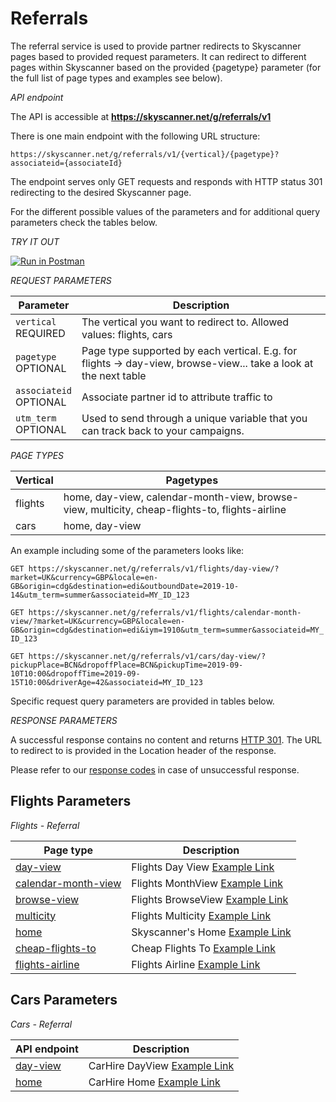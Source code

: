 # Referrals

The referral service is used to provide partner redirects
to Skyscanner pages based to provided request parameters. 
It can redirect to different pages within Skyscanner based on the provided {pagetype} parameter 
(for the full list of page types and examples see below).

*API endpoint*

The API is accessible at **https://skyscanner.net/g/referrals/v1**

There is one main endpoint with the following URL structure:

`https://skyscanner.net/g/referrals/v1/{vertical}/{pagetype}?associateid={associateId}`

The endpoint serves only GET requests and responds with HTTP status 301 redirecting to the desired Skyscanner page.

For the different possible values of the parameters and for additional query parameters
check the tables below.

*TRY IT OUT*

[![Run in Postman](https://run.pstmn.io/button.svg)](https://app.getpostman.com/run-collection/84b89b3a51c23e6230d7)

*REQUEST PARAMETERS*

| Parameter | Description |
| --------- | ------- |
| ```vertical``` <br><span class="required">REQUIRED</span> | The vertical you want to redirect to. Allowed values: flights, cars|
| ```pagetype``` <br><span class="required">OPTIONAL</span> | Page type supported by each vertical. E.g. for flights -> day-view, browse-view... take a look at the next table|
| ```associateid``` <br><span class="required">OPTIONAL</span> | Associate partner id to attribute traffic to|
| ```utm_term``` <br><span class="required">OPTIONAL</span> | Used to send through a unique variable that you can track back to your campaigns.|

*PAGE TYPES*

| Vertical | Pagetypes |
| --------- | ------- |
| flights | home, day-view, calendar-month-view, browse-view, multicity, cheap-flights-to, flights-airline |
| cars | home, day-view |

An example including some of the parameters looks like:

`GET https://skyscanner.net/g/referrals/v1/flights/day-view/?market=UK&currency=GBP&locale=en-GB&origin=cdg&destination=edi&outboundDate=2019-10-14&utm_term=summer&associateid=MY_ID_123`

`GET https://skyscanner.net/g/referrals/v1/flights/calendar-month-view/?market=UK&currency=GBP&locale=en-GB&origin=cdg&destination=edi&iym=1910&utm_term=summer&associateid=MY_ID_123`

`GET https://skyscanner.net/g/referrals/v1/cars/day-view/?pickupPlace=BCN&dropoffPlace=BCN&pickupTime=2019-09-10T10:00&dropoffTime=2019-09-15T10:00&driverAge=42&associateid=MY_ID_123`


Specific request query parameters are provided in tables below.

*RESPONSE PARAMETERS*

A successful response contains no content and returns [HTTP 301](https://en.wikipedia.org/wiki/HTTP_301).
The URL to redirect to is provided in the Location header of the response.

<aside class="warning">
Please refer to our <a href="#response-codes">response codes</a> in case of unsuccessful response.
</aside>

## Flights Parameters

*Flights - Referral*

| Page type | Description  |
| --- | ---|
| [day-view](#flights-day-view-supported-query-parameters-schema) | Flights Day View [Example Link](https://www.skyscanner.net/transport/flights/sof/ams/200813/200819/?adults=1&children=2&adultsv2=1&childrenv2=3%7c2&infants=0&cabinclass=economy&rtn=1&preferdirects=false&outboundaltsenabled=false&inboundaltsenabled=false&ref=home#/)|
| [calendar-month-view](#flights-calendar-month-view-supported-query-parameters-schema) | Flights MonthView [Example Link](https://www.skyscanner.net/transport/flights/sof/ams/?adults=1&children=2&adultsv2=1&childrenv2=3%7C2&infants=0&cabinclass=economy&rtn=1&preferdirects=false&outboundaltsenabled=false&inboundaltsenabled=false&oym=2008&iym=2008&ref=home&selectedoday=01&selectediday=01)|
| [browse-view](#flights-browse-view-supported-parameters-schema) | Flights BrowseView [Example Link](https://www.skyscanner.net/transport/flights-from/edi/?adults=1&children=2&adultsv2=1&childrenv2=3%7c2&infants=0&cabinclass=economy&rtn=1&preferdirects=false&outboundaltsenabled=false&inboundaltsenabled=false&oym=2008&iym=2008&ref=home)|
| [multicity](#flights-day-view-for-multicity-search-schema) | Flights Multicity [Example Link](https://www.skyscanner.net/transport/d/sof/2020-08-13/ams/ams/2020-08-19/lond/lond/2020-08-20/sof?adults=1&children=2&adultsv2=1&childrenv2=3%7c2&infants=0&cabinclass=economy&ref=home#/)|
| [home](#flights-home-page-supported-parameters-schema) | Skyscanner's Home [Example Link](https://www.skyscanner.net/)|
| [cheap-flights-to](#cheap-flights-to-supported-query-parameters-schema) | Cheap Flights To [Example Link](https://www.skyscanner.net/za/en-gb/zar/flights-to/bom/cheap-flights-to-mumbai-airport.html)|
| [flights-airline](#flights-airline-contents-schema) | Flights Airline [Example Link](https://www.skyscanner.net/airline/airline-emirates-ek.html)|

## Cars Parameters

*Cars - Referral*

| API endpoint | Description  |
| --- | ---|
| [day-view](#carhire-day-view-supported-query-parameters-schema) | CarHire DayView [Example Link](https://www.skyscanner.net/carhire/results/95565041/95565041/2020-08-20T10:00/2020-08-21T10:00/30)|
| [home](#carhire-home-page-supported-query-parameters-schema) | CarHire Home [Example Link](https://www.skyscanner.net/carhire) |
